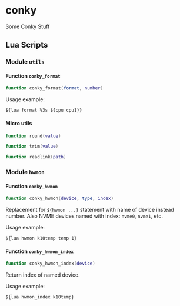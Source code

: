 # conky

Some Conky Stuff

## Lua Scripts

### Module `utils`

#### Function `conky_format`

```Lua
function conky_format(format, number)
```

Usage example:

```Conky
${lua format %3s ${cpu cpu1}}
```

#### Micro utils

```Lua
function round(value)
```

```Lua
function trim(value)
```

```Lua
function readlink(path)
```

### Module `hwmon`

#### Function `conky_hwmon`

```Lua
function conky_hwmon(device, type, index)
```

Replacement for `${hwmon ...}` statement with name of device instead number. Also NVME devices named with index: `nvme0`, `nvme1`, etc.

Usage example:

```Conky
${lua hwmon k10temp temp 1}
```

#### Function `conky_hwmon_index`

```Lua
function conky_hwmon_index(device)
```

Return index of named device.

Usage example:

```Conky
${lua hwmon_index k10temp}
```
